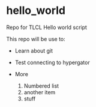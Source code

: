 # hello_world
Repo for TLCL Hello world script

This repo will be use to:
* Learn about git
* Test connecting to hypergator
* More

  1. Numbered list
  2. another item
  3. stuff
